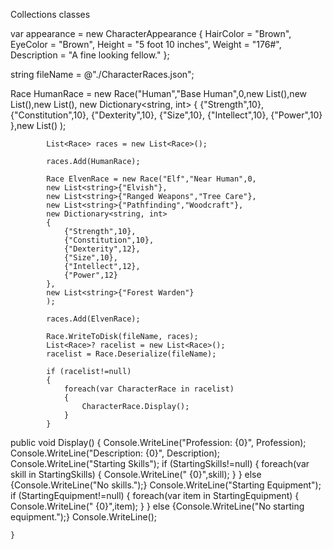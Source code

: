 Collections classes

 var appearance = new CharacterAppearance
            {
                HairColor = "Brown",
                EyeColor = "Brown",
                Height = "5 foot 10 inches",
                Weight = "176#",
                Description = "A fine looking fellow."
            };

string fileName = @"./CharacterRaces.json";

 Race HumanRace = new Race("Human","Base Human",0,new List<string>(),new List<string>(),new List<string>(),
                new Dictionary<string, int>
                {
                    {"Strength",10},
                    {"Constitution",10},
                    {"Dexterity",10},
                    {"Size",10},
                    {"Intellect",10},
                    {"Power",10}
                },new List<string>()
            );

            List<Race> races = new List<Race>();

            races.Add(HumanRace);

            Race ElvenRace = new Race("Elf","Near Human",0,
            new List<string>{"Elvish"},
            new List<string>{"Ranged Weapons","Tree Care"},
            new List<string>{"Pathfinding","Woodcraft"},
            new Dictionary<string, int>
            {
                {"Strength",10},
                {"Constitution",10},
                {"Dexterity",12},
                {"Size",10},
                {"Intellect",12},
                {"Power",12}
            },
            new List<string>{"Forest Warden"}
            );

            races.Add(ElvenRace);

            Race.WriteToDisk(fileName, races);
            List<Race>? racelist = new List<Race>();
            racelist = Race.Deserialize(fileName);

            if (racelist!=null)
            {
                foreach(var CharacterRace in racelist)
                {
                    CharacterRace.Display();
                }
            }


public void Display()
    {
        Console.WriteLine("Profession: {0}", Profession);
        Console.WriteLine("Description: {0}", Description);
        Console.WriteLine("Starting Skills");
        if (StartingSkills!=null)
        {
            foreach(var skill in StartingSkills)
            {
                Console.WriteLine("   {0}",skill);
            }
        }
        else {Console.WriteLine("No skills.");}
         Console.WriteLine("Starting Equipment");
        if (StartingEquipment!=null)
        {
            foreach(var item in StartingEquipment)
            {
                Console.WriteLine("   {0}",item);
            }
        }
        else {Console.WriteLine("No starting equipment.");}
        Console.WriteLine();
        
    }